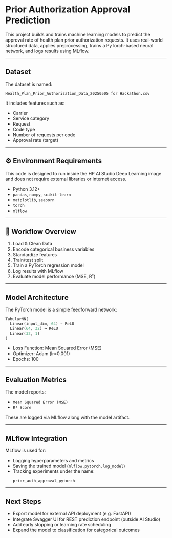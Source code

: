 
# Prior Authorization Approval Prediction

This project builds and trains machine learning models to predict the approval rate of health plan prior authorization requests. It uses real-world structured data, applies preprocessing, trains a PyTorch-based neural network, and logs results using MLflow.

---

## Dataset

The dataset is named:

```
Health_Plan_Prior_Authorization_Data_20250505 for Hackathon.csv
```

It includes features such as:

- Carrier
- Service category
- Request
- Code type
- Number of requests per code
- Approval rate (target)

---

## ⚙️ Environment Requirements

This code is designed to run inside the HP AI Studio Deep Learning image and does not require external libraries or internet access.

- Python 3.12+
- `pandas`, `numpy`, `scikit-learn`
- `matplotlib`, `seaborn`
- `torch`
- `mlflow`

---

## 🧪 Workflow Overview

1. Load & Clean Data
2. Encode categorical business variables
3. Standardize features
4. Train/test split
5. Train a PyTorch regression model
6. Log results with MLflow
7. Evaluate model performance (MSE, R²)

---

## Model Architecture

The PyTorch model is a simple feedforward network:

```python
TabularNN(
  Linear(input_dim, 64) → ReLU
  Linear(64, 32) → ReLU
  Linear(32, 1)
)
```

- Loss Function: Mean Squared Error (MSE)
- Optimizer: Adam (lr=0.001)
- Epochs: 100

---

## Evaluation Metrics

The model reports:
- `Mean Squared Error (MSE)`
- `R² Score`

These are logged via MLflow along with the model artifact.

---

## MLflow Integration

MLflow is used for:

- Logging hyperparameters and metrics
- Saving the trained model (`mlflow.pytorch.log_model`)
- Tracking experiments under the name:
  ```
  prior_auth_approval_pytorch
  ```

---

## Next Steps

- Export model for external API deployment (e.g. FastAPI)
- Integrate Swagger UI for REST prediction endpoint (outside AI Studio)
- Add early stopping or learning rate scheduling
- Expand the model to classification for categorical outcomes

